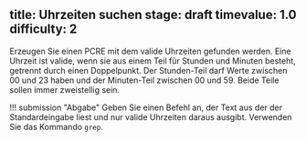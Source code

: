 title: Uhrzeiten suchen
stage: draft
timevalue: 1.0
difficulty: 2
---
Erzeugen Sie einen PCRE mit dem valide Uhrzeiten gefunden werden. Eine Uhrzeit ist valide,
wenn sie aus einem Teil für Stunden und Minuten besteht, getrennt durch einen Doppelpunkt.
Der Stunden-Teil darf Werte zwischen 00 und 23 haben und der Minuten-Teil zwischen 00 und 59.
Beide Teile sollen immer zweistellig sein.

!!! submission "Abgabe"
    Geben Sie einen Befehl an, der Text aus der der Standardeingabe liest und nur valide
    Uhrzeiten daraus ausgibt. Verwenden Sie das Kommando `grep`.
